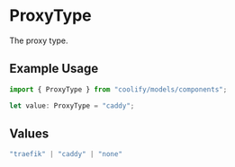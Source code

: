 # ProxyType

The proxy type.

## Example Usage

```typescript
import { ProxyType } from "coolify/models/components";

let value: ProxyType = "caddy";
```

## Values

```typescript
"traefik" | "caddy" | "none"
```